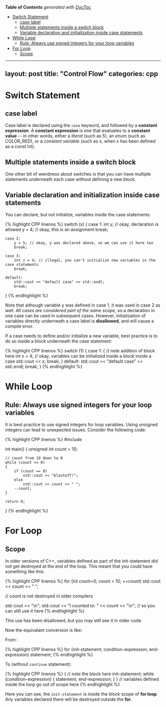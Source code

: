 <!-- START doctoc generated TOC please keep comment here to allow auto update -->
<!-- DON'T EDIT THIS SECTION, INSTEAD RE-RUN doctoc TO UPDATE -->
**Table of Contents**  *generated with [DocToc](https://github.com/thlorenz/doctoc)*

- [Switch Statement](#switch-statement)
  - [case label](#case-label)
  - [Multiple statements inside a switch block](#multiple-statements-inside-a-switch-block)
  - [Variable declaration and initialization inside case statements](#variable-declaration-and-initialization-inside-case-statements)
- [While Loop](#while-loop)
  - [Rule: Always use signed integers for your loop variables](#rule-always-use-signed-integers-for-your-loop-variables)
- [For Loop](#for-loop)
  - [Scope](#scope)

<!-- END doctoc generated TOC please keep comment here to allow auto update -->

---
layout: post
title: "Control Flow"
categories: cpp
---
<!--more-->

# Switch Statement

## case label

Case label is declared using the `case` keyword, and followed by a __constant expression__. A __constant expression__ is one that evaluates to a __constant value__ -- in other words, either a _literal_ (such as 5), an _enum_ (such as COLOR\_RED), or a _constant variable_ (such as x, when x has been defined as a const int).

## Multiple statements inside a switch block

One other bit of weirdness about switches is that you can have multiple statements underneath each case without defining a new block.

## Variable declaration and initialization inside case statements

You can declare, but not initialize, variables inside the case statements:

{% highlight CPP linenos %}
switch (x)
{
    case 1:
        int y; // okay, declaration is allowed
        y = 4; // okay, this is an assignment
        break;
 
    case 2:
        y = 5; // okay, y was declared above, so we can use it here too
        break;
 
    case 3:
        int z = 4; // illegal, you can't initialize new variables in the case statements
        break;
 
    default:
        std::cout << "default case" << std::endl;
        break;
}
{% endhighlight %}

Note that although variable y was defined in case 1, it was used in case 2 as well. _All cases are considered part of the same scope_, so a declaration in one case can be used in subsequent cases. However, initialization of variables directly underneath a case label is __disallowed__, and will cause a compile error.

If a case needs to define and/or initialize a new variable, best practice is to do so inside a block underneath the case statement:

{% highlight CPP linenos %}
switch (1)
{
    case 1:
    { // note addition of block here
        int x = 4; // okay, variables can be initialized inside a block inside a case
        std::cout << x;
        break;
    }
    default:
        std::cout << "default case" << std::endl;
        break;
}
{% endhighlight %}

# While Loop

## Rule: Always use signed integers for your loop variables

It is best practice to use signed integers for loop variables. Using unsigned integers can lead to unexpected issues. Consider the following code:

{% highlight CPP linenos %}
#include <iostream>
 
int main()
{
    unsigned int count = 10;
 
    // count from 10 down to 0
    while (count >= 0)
    {
        if (count == 0)
            std::cout << "blastoff!";
        else
            std::cout << count << " ";
        --count;
    }
 
    return 0;
}
{% endhighlight %}

# For Loop

## Scope

In older versions of C++, variables defined as part of the init-statement did not get destroyed at the end of the loop. This meant that you could have something like this:

{% highlight CPP linenos %}
for (int count=0; count < 10; ++count)
    std::cout << count << " ";
 
// count is not destroyed in older compilers
 
std::cout << "\n";
std::cout << "I counted to: " << count << "\n"; // so you can still use it here
{% endhighlight %}

This use has been disallowed, but you may still see it in older code.

Now the equivalant conversion is like:

From:

{% highlight CPP linenos %}
for (init-statement; condition-expression; end-expression)
   statement;
{% endhighlight %}

To (without `continue` statement):

{% highlight CPP linenos %}
{ // note the block here
    init-statement;
    while (condition-expression)
    {
        statement;
        end-expression;
    }
} // variables defined inside the loop go out of scope here
{% endhighlight %}

Here you can see, the `init-statement` is inside the block scope of __for loop__. Any variables declared there will be destroyed outside the __for__.
